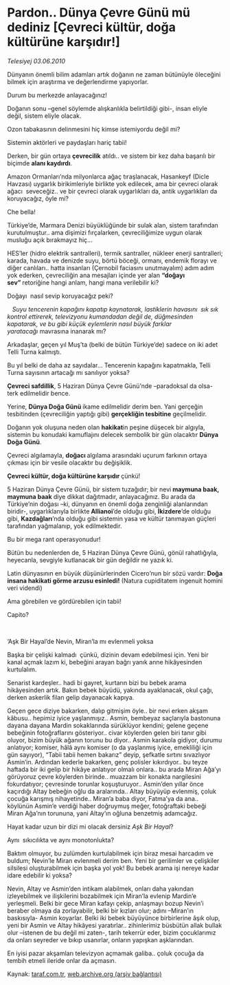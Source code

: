 # Pardon.. Dünya Çevre Günü mü dediniz [Çevreci kültür, doğa kültürüne karşıdır!] 

*Telesiyej 03.06.2010*

<div class="yazi">
<p>Dünyanın önemli bilim adamları artık doğanın ne zaman bütünüyle öleceğini bilmek için araştırma ve değerlendirme yapıyorlar.</p>
<p>Durum bu merkezde anlayacağınız!</p>
<p>Doğanın sonu –genel söylemde alışkanlıkla belirtildiği gibi-, insan eliyle değil, sistem eliyle olacak.</p>
<p>Ozon tabakasının delinmesini hiç kimse istemiyordu değil mi?</p>
<p>Sistemin aktörleri ve paydaşları hariç tabii!</p>
<p>Derken, bir gün ortaya <b>çevrecilik</b> atıldı.. ve sistem bir kez daha başarılı bir biçimde <b>alanı kaydırdı</b>.</p>
<p>Amazon Ormanları’nda milyonlarca ağaç tıraşlanacak, Hasankeyf (Dicle Havzası) uygarlık birikimleriyle birlikte yok edilecek, ama bir çevreci olarak ağacı  seveceğiz.. ve bir çevreci olarak uygarlıkları da, antik uygarlıkları da koruyacağız, öyle mi?</p>
<p>Che bella!</p>
<p>Türkiye’de, Marmara Denizi büyüklüğünde bir sulak alan, sistem tarafından kurutulmuştur.. ama dişimizi fırçalarken, çevreciliğimize uygun olarak musluğu açık bırakmayız hiç...</p>
<p>HES’ler (hidro elektrik santralleri), termik santraller, nükleer enerji santralleri; karada, havada ve denizde suyu, börtü böceği, ormanı, endemik florayı ve diğer canlıları.. hatta insanları (Çernobil faciasını unutmayalım) adım adım yok ederken, çevreciliğin ana mesajları içinde yer alan <b>“doğayı sev” </b>retoriğine hangi anlam, hangi mana verilebilir ki?</p>
<p>Doğayı  nasıl sevip koruyacağız peki?</p>
<p>   <i>Suyu tencerenin kapağını kapatıp kaynatarak, lastiklerin havasını  sık sık kontrol ettirerek, televizyonu kumandadan değil de, düğmesinden kapatarak, ve bu gibi küçük eylemlerin nasıl büyük farklar yaratacağı</i> mavrasına inanarak mı?</p>
<p>Arkadaşlar, geçen yıl Muş’ta (belki de bütün Türkiye’de) sadece on iki adet Telli Turna kalmıştı. </p>
<p>Bu yıl belki de daha az sayıdalar... Tencerenin kapağını kapatmakla, Telli Turna sayısının artacağı mı sanılıyor yoksa?</p>
<p><b>Çevreci safdillik</b>, 5 Haziran Dünya Çevre Günü’nde –paradoksal da olsa- terk edilmelidir bence.</p>
<p>Yerine, <b>Dünya Doğa Günü </b>ikame edilmelidir derim ben. Yani gerçeğin tesbitinden (çevreciliğin yaptığı gibi) <b>gerçekliğin tesbitine</b> geçilmelidir.</p>
<p>Doğanın yok oluşuna neden olan <b>hakikat</b>in peşine düşecek bir algıyla, sistemin bu konudaki kamuflajını delecek sembolik bir gün olacaktır <b>Dünya Doğa Günü</b>.</p>
<p>Çevreci algılamayla, <b>doğacı </b>algılama arasındaki uçurum farkının ortaya çıkması için bir vesile olacaktır bu değişiklik.</p>
<p><b>Çevreci kültür, doğa kültürüne karşıdır </b>çünkü!</p>
<p>5 Haziran Dünya Çevre Günü, bir sistem tuzağıdır; bir nevi<b> maymuna baak, maymuna baak</b> diye dikkat dağıtmadır, anlayacağınız. Bu arada da Türkiye’nin doğası –ki, dünyanın en önemli doğa zenginliği alanlarından biridir-, uygarlıklarıyla birlikte<b> Allianoi</b>’de olduğu gibi, <b>İkizdere</b>’de olduğu gibi, <b>Kazdağları</b>’nda olduğu gibi sistemin yasa ve kültür tanımayan güçleri tarafından yağmalanıp, yok edilmektedir.</p>
<p>Bu bir mega rant operasyonudur!</p>
<p>Bütün bu nedenlerden de, 5 Haziran Dünya Çevre Günü, gönül rahatlığıyla, heyecanla, sevgiyle kutlanacak bir gün değildir ne yazık ki.</p>
<p>Latin dünyasının en büyük düşünürlerinden Cicero’nun bir sözü vardır: <b>Doğa insana hakikati görme arzusu esinledi!</b> (Natura cupiditatem ingenuit homini veri videndi)</p>
<p>Ama görebilen ve gördürebilen için tabii!</p>
<p>Capito? <br/></p>
<p>       <br/></p>
<p>‘Aşk Bir Hayal’de Nevin, Miran’la mı evlenmeli yoksa <br/></p>
<p>Başka bir çelişki kalmadı  çünkü, dizinin devam edebilmesi için. Yeni bir kanal açmak lazım ki, bebeğini arayan bağrı yanık anne hikâyesinden kurtulalım.</p>
<p>Senarist kardeşler.. hadi bi gayret, kurtarın bizi bu bebek arama hikâyesinden artık. Bakın bebek büyüdü, yakında ayaklanacak, okul çağı, derken askerlik filan gelip dayanacak kapıya.</p>
<p>Geçen gece diziye bakarken, dalıp gitmişim öyle.. bir nevi erken akşam kâbusu.. hepimiz iyice yaşlanmışız.. Asmin, bembeyaz saçlarıyla bastonuna dayana dayana Mardin sokaklarında sürüklüyor kendini; gelene geçene bebeğinin fotoğraflarını gösteriyor.. civar köylerden gelen biri tanır gibi oluyor, bizim büyük ağanın torunu bu diyor.. Asmin karakola gidiyor, durumu anlatıyor; komiser, hâlâ aynı komiser (o da yaşlanmış iyice, emekliliği için gün sayıyor), “Tabii tabii hemen bakarız” deyip, şefkatle sırtını sıvazlıyor Asmin’in. Ardından kederle bakarken, genç polisler kıkırdıyor.. bu teyze haftada bir iki gelip bir hikâye anlatıyor olmalı onlara.. bu arada Miran Ağa’yı görüyoruz çevre köylerden birinde.. muazzam bir konakta nargilesini fokurdatıyor; çevresinde torunlar koşuşturuyor.. Asmin’den yıllar önce kaçırdığı Altay bebeğin oğlu da aralarında.. Altay büyüyüp evlenmiş, çoluk çocuğa karışmış nihayetinde.. Miran’a baba diyor, Fatma’ya da ana.. köylünün Asmin’e verdiği haber doğruymuş meğer, fotoğraftaki bebeği Miran Ağa’nın torununa, yani Altay’ın oğluna benzetmiş adamcağız.</p>
<p>Hayat kadar uzun bir dizi mi olacak dersiniz <i>Aşk Bir Hayal</i>?</p>
<p>Aynı  sıkıcılıkta ve aynı monotonlukta?</p>
<p>Baktım olmuyor, bu zulümden kurtulabilmek için biraz mesai harcadım ve buldum; Nevin’le Miran evlenmeli derim ben. Yeni bir gerilimler ve çelişkiler silsilesi oluşturabilmek için başka yol yok! Bu bebek arama işi nereye kadar idare edebilir ki yoksa?</p>
<p>Nevin, Altay ve Asmin’den intikam alabilmek, onları daha yakından izleyebilmek ve ilişkilerini bozabilmek için Miran’la evlenip Mardin’e yerleşmeli. Belki bir gece Miran kafayı çekip, anlaşmayı bozup Nevin’i beraber olmaya da zorlayabilir, belki bir kızları olur; adını –Miran’ın baskısıyla- Asmin koyarlar. Belki iki bebek büyüyünce birbirlerine âşık olup, yeni bir Asmin ve Altay hikâyesi yaratırlar.. zihinlerimiz büsbütün allak bullak olur –istenen de bu değil mi zaten-, tarih tekerrür eder, bizim çocuklarımız da onları seyreder ve bıkıp usanırlar, onların yapışkan aşklarından.</p>
<p>En iyisi pazar akşamları televizyon açmamak galiba.. çoluk çocuğa da tembih etmeli ileride onlar da açmasın.</p></div>

Kaynak: [taraf.com.tr](http://www.taraf.com.tr:80/telesiyej/makale-pardon-dunya-cevre-gunu-mu-dediniz-cevreci.htm), [web.archive.org (arşiv bağlantısı)](http://web.archive.org/web/20100606223010/http://www.taraf.com.tr:80/telesiyej/makale-pardon-dunya-cevre-gunu-mu-dediniz-cevreci.htm)
